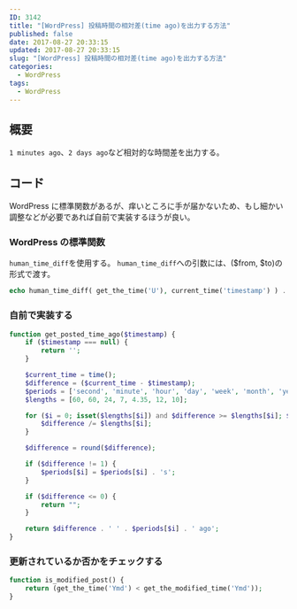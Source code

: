 ```yaml
---
ID: 3142
title: "[WordPress] 投稿時間の相対差(time ago)を出力する方法"
published: false
date: 2017-08-27 20:33:15
updated: 2017-08-27 20:33:15
slug: "[WordPress] 投稿時間の相対差(time ago)を出力する方法"
categories:
  - WordPress
tags:
  - WordPress
---
```


## 概要

`1 minutes ago`、`2 days ago`など相対的な時間差を出力する。

## コード

WordPress に標準関数があるが、痒いところに手が届かないため、もし細かい調整などが必要であれば自前で実装するほうが良い。

### WordPress の標準関数

`human_time_diff`を使用する。
`human_time_diff`への引数には、($from, $to)の形式で渡す。

```php
echo human_time_diff( get_the_time('U'), current_time('timestamp') ) . ' ago';
```

### 自前で実装する

```php
function get_posted_time_ago($timestamp) {
    if ($timestamp === null) {
        return '';
    }

    $current_time = time();
    $difference = ($current_time - $timestamp);
    $periods = ['second', 'minute', 'hour', 'day', 'week', 'month', 'year', 'decade'];
    $lengths = [60, 60, 24, 7, 4.35, 12, 10];

    for ($i = 0; isset($lengths[$i]) and $difference >= $lengths[$i]; $i++) {
        $difference /= $lengths[$i];
    }

    $difference = round($difference);

    if ($difference != 1) {
        $periods[$i] = $periods[$i] . 's';
    }

    if ($difference <= 0) {
        return "";
    }

    return $difference . ' ' . $periods[$i] . ' ago';
}
```

### 更新されているか否かをチェックする

```php
function is_modified_post() {
    return (get_the_time('Ymd') < get_the_modified_time('Ymd'));
}
```
